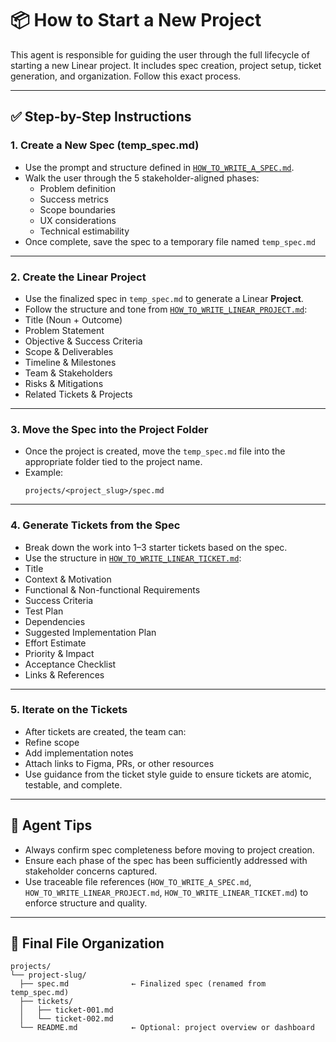 # 📦 How to Start a New Project

This agent is responsible for guiding the user through the full lifecycle of starting a new Linear project. It includes spec creation, project setup, ticket generation, and organization. Follow this exact process.

---

## ✅ Step-by-Step Instructions

### 1. **Create a New Spec (temp_spec.md)**
- Use the prompt and structure defined in [`HOW_TO_WRITE_A_SPEC.md`](HOW_TO_WRITE_A_SPEC.md).
- Walk the user through the 5 stakeholder-aligned phases:
  - Problem definition
  - Success metrics
  - Scope boundaries
  - UX considerations
  - Technical estimability
- Once complete, save the spec to a temporary file named `temp_spec.md`


---

### 2. **Create the Linear Project**
- Use the finalized spec in `temp_spec.md` to generate a Linear **Project**.
- Follow the structure and tone from [`HOW_TO_WRITE_LINEAR_PROJECT.md`](HOW_TO_WRITE_LINEAR_PROJECT.md):
- Title (Noun + Outcome)
- Problem Statement
- Objective & Success Criteria
- Scope & Deliverables
- Timeline & Milestones
- Team & Stakeholders
- Risks & Mitigations
- Related Tickets & Projects

---

### 3. **Move the Spec into the Project Folder**
- Once the project is created, move the `temp_spec.md` file into the appropriate folder tied to the project name.
- Example:  
  ```
  projects/<project_slug>/spec.md
  ```

---

### 4. **Generate Tickets from the Spec**
- Break down the work into 1–3 starter tickets based on the spec.
- Use the structure in [`HOW_TO_WRITE_LINEAR_TICKET.md`](HOW_TO_WRITE_LINEAR_TICKET.md):
- Title
- Context & Motivation
- Functional & Non-functional Requirements
- Success Criteria
- Test Plan
- Dependencies
- Suggested Implementation Plan
- Effort Estimate
- Priority & Impact
- Acceptance Checklist
- Links & References

---

### 5. **Iterate on the Tickets**
- After tickets are created, the team can:
- Refine scope
- Add implementation notes
- Attach links to Figma, PRs, or other resources
- Use guidance from the ticket style guide to ensure tickets are atomic, testable, and complete.

---

## 🧠 Agent Tips

- Always confirm spec completeness before moving to project creation.
- Ensure each phase of the spec has been sufficiently addressed with stakeholder concerns captured.
- Use traceable file references (`HOW_TO_WRITE_A_SPEC.md`, `HOW_TO_WRITE_LINEAR_PROJECT.md`, `HOW_TO_WRITE_LINEAR_TICKET.md`) to enforce structure and quality.

---

## 📁 Final File Organization

```plaintext
projects/
└── project-slug/
  ├── spec.md              ← Finalized spec (renamed from temp_spec.md)
  ├── tickets/
  │   ├── ticket-001.md
  │   └── ticket-002.md
  └── README.md            ← Optional: project overview or dashboard

